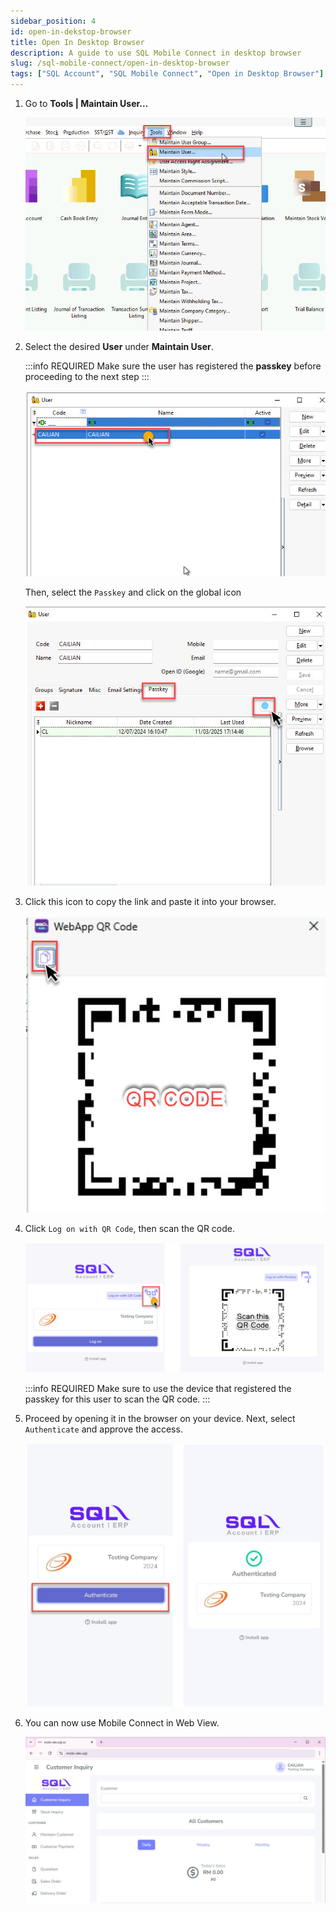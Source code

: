 ```yaml
---
sidebar_position: 4
id: open-in-dekstop-browser
title: Open In Desktop Browser
description: A guide to use SQL Mobile Connect in desktop browser
slug: /sql-mobile-connect/open-in-desktop-browser
tags: ["SQL Account", "SQL Mobile Connect", "Open in Desktop Browser"]
---
```


1. Go to **Tools | Maintain User…**

    ![1](../../../static/img/integration/sql-mobile-connect/use-in-web-view/1.png)

2. Select the desired **User** under **Maintain User**.

    :::info REQUIRED
    Make sure the user has registered the **passkey** before proceeding to the next step
    :::

    ![2](../../../static/img/integration/sql-mobile-connect/use-in-web-view/2a.png)

    Then, select the `Passkey` and click on the global icon

    ![3](../../../static/img/integration/sql-mobile-connect/use-in-web-view/2b.png)

3. Click this icon to copy the link and paste it into your browser.

    ![4](../../../static/img/integration/sql-mobile-connect/use-in-web-view/3.png)

4. Click `Log on with QR Code`, then scan the QR code.

    ![5](../../../static/img/integration/sql-mobile-connect/use-in-web-view/4.png)

    :::info REQUIRED
    Make sure to use the device that registered the passkey for this user to scan the QR code.
    :::

5. Proceed by opening it in the browser on your device. Next, select `Authenticate` and approve the access.

    ![6](../../../static/img/integration/sql-mobile-connect/use-in-web-view/5.png)

6. You can now use Mobile Connect in Web View.

    ![7](../../../static/img/integration/sql-mobile-connect/use-in-web-view/6.png)
